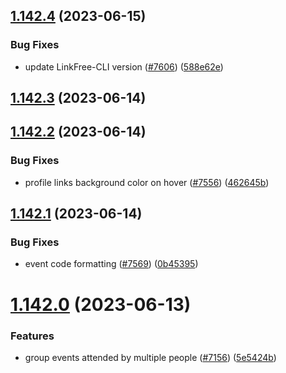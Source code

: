 ## [1.142.4](https://github.com/EddieHubCommunity/LinkFree/compare/v1.142.3...v1.142.4) (2023-06-15)


### Bug Fixes

* update LinkFree-CLI version ([#7606](https://github.com/EddieHubCommunity/LinkFree/issues/7606)) ([588e62e](https://github.com/EddieHubCommunity/LinkFree/commit/588e62e55342bb5f20fbd6d22e6a3a744a711b0c))



## [1.142.3](https://github.com/EddieHubCommunity/LinkFree/compare/v1.142.2...v1.142.3) (2023-06-14)



## [1.142.2](https://github.com/EddieHubCommunity/LinkFree/compare/v1.142.1...v1.142.2) (2023-06-14)


### Bug Fixes

* profile links background color on hover ([#7556](https://github.com/EddieHubCommunity/LinkFree/issues/7556)) ([462645b](https://github.com/EddieHubCommunity/LinkFree/commit/462645b64bd190ff2d692f7a27277923231b24f9))



## [1.142.1](https://github.com/EddieHubCommunity/LinkFree/compare/v1.142.0...v1.142.1) (2023-06-14)


### Bug Fixes

* event code formatting ([#7569](https://github.com/EddieHubCommunity/LinkFree/issues/7569)) ([0b45395](https://github.com/EddieHubCommunity/LinkFree/commit/0b45395e0557131fb886b2148b477f7e5ea760c0))



# [1.142.0](https://github.com/EddieHubCommunity/LinkFree/compare/v1.141.3...v1.142.0) (2023-06-13)


### Features

* group events attended by multiple people ([#7156](https://github.com/EddieHubCommunity/LinkFree/issues/7156)) ([5e5424b](https://github.com/EddieHubCommunity/LinkFree/commit/5e5424b961379ce58c2e193aa574b9bad706726b))



